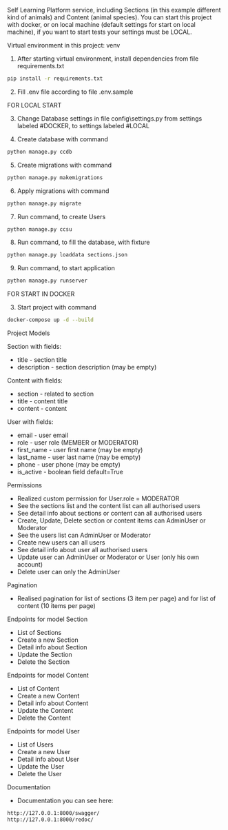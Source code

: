 Self Learning Platform service, including Sections (in this example different kind of animals) and Content (animal
species). You can start this project with docker, or on local machine (default settings for start on local machine),
if you want to start tests your settings must be LOCAL.

Virtual environment in this project: venv

1) After starting virtual environment, install dependencies from file requirements.txt

```bash
pip install -r requirements.txt

```

2) Fill .env file according to file .env.sample

FOR LOCAL START

3) Change Database settings in file config\settings.py from settings labeled #DOCKER, to settings labeled #LOCAL

4) Create database with command

```bash
python manage.py ccdb
```

5) Create migrations with command

```bash
python manage.py makemigrations
```

6) Apply migrations with command

```bash
python manage.py migrate
```

7) Run command, to create Users

```bash
python manage.py ccsu
```

8) Run command, to fill the database, with fixture

```bash
python manage.py loaddata sections.json
```

9) Run command, to start application

```bash
python manage.py runserver 
```

FOR START IN DOCKER

3) Start project with command

```bash
docker-compose up -d --build
```

Project Models

Section with fields:

- title - section title
- description - section description (may be empty)

Content with fields:

- section - related to section
- title - content title
- content - content

User with fields:

- email - user email
- role - user role (MEMBER or MODERATOR)
- first_name - user first name (may be empty)
- last_name - user last name (may be empty)
- phone - user phone (may be empty)
- is_active - boolean field default=True

Permissions

- Realized custom permission for User.role = MODERATOR
- See the sections list and the content list can all authorised users
- See detail info about sections or content can all authorised users
- Create, Update, Delete section or content items can AdminUser or Moderator
- See the users list can AdminUser or Moderator
- Create new users can all users
- See detail info about user all authorised users
- Update user can AdminUser or Moderator or User (only his own account)
- Delete user can only the AdminUser

Pagination

- Realised pagination for list of sections (3 item per page) and for list of content (10 items per page)

Endpoints for model Section

- List of Sections
- Create a new Section
- Detail info about Section
- Update the Section
- Delete the Section

Endpoints for model Сontent

- List of Сontent
- Create a new Сontent
- Detail info about Сontent
- Update the Сontent
- Delete the Сontent

Endpoints for model User

- List of Users
- Create a new User
- Detail info about User
- Update the User
- Delete the User

Documentation

- Documentation you can see here:

```bash
http://127.0.0.1:8000/swagger/
http://127.0.0.1:8000/redoc/
```